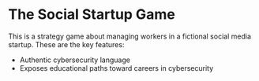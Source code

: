 # The Social Startup Game
This is a strategy game about managing workers in a fictional social media startup. These are the key features:
* Authentic cybersecurity language
* Exposes educational paths toward careers in cybersecurity
